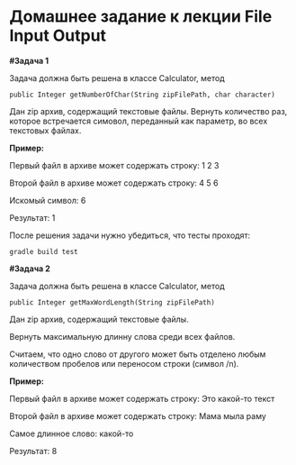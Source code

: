 # Домашнее задание к лекции File Input Output

**#Задача 1**

Задача должна быть решена в классе Calculator, метод

`public Integer getNumberOfChar(String zipFilePath, char character)`
 
Дан zip архив, содержащий текстовые файлы.
Вернуть количество раз, которое встречается симовол, переданный как параметр, во всех текстовых файлах.

 **Пример:**
 
Первый файл в архиве может содержать строку: 1  2  3
 
Второй файл в архиве может содержать строку: 4  5  6
 
Искомый символ: 6
 
Результат: 1
 
   
После решения задачи нужно убедиться, что тесты проходят:

`gradle build test`

**#Задача 2**
      
Задача должна быть решена в классе Calculator, метод

`public Integer getMaxWordLength(String zipFilePath)`

Дан zip архив, содержащий текстовые файлы.

Вернуть максимальную длинну слова среди всех файлов.

Считаем, что одно слово от другого может быть отделено любым количеством пробелов
или переносом строки (символ /n).

**Пример:**

Первый файл в архиве может содержать строку: Это какой-то текст

Второй файл в архиве может содержать строку: Мама мыла раму

Самое длинное слово: какой-то

Результат: 8


